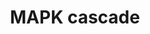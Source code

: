 ---
annotations:
- type: Pathway Ontology
  value: mitogen activated protein kinase signaling pathway
- type: Pathway Ontology
  value: mitogen activated protein kinase signaling pathway
authors:
- Nsalomonis
- MaintBot
- Khanspers
- I.Reyes
- Michiel
- Jildau
- MartijnVanIersel
- Ddigles
- Mkutmon
- DeSl
- AlexanderPico
- Eweitz
description: The MAPK cascades are central signaling pathways that regulate a wide
  variety of stimulated cellular processes, including proliferation, differentiation,
  apoptosis and stress response. Therefore, dysregulation, or improper functioning
  of these cascades, is involved in the induction and progression of diseases such
  as cancer, diabetes, autoimmune diseases, and developmental abnormalities.   Proteins
  on this pathway have targeted assays available via the [https://assays.cancer.gov/available_assays?wp_id=WP422
  CPTAC Assay Portal]
last-edited: 2021-05-11
organisms:
- Homo sapiens
redirect_from:
- /index.php/Pathway:WP422
- /instance/WP422
schema-jsonld:
- '@context': https://schema.org/
  '@id': https://wikipathways.github.io/pathways/WP422.html
  '@type': Dataset
  creator:
    '@type': Organization
    name: WikiPathways
  description: The MAPK cascades are central signaling pathways that regulate a wide
    variety of stimulated cellular processes, including proliferation, differentiation,
    apoptosis and stress response. Therefore, dysregulation, or improper functioning
    of these cascades, is involved in the induction and progression of diseases such
    as cancer, diabetes, autoimmune diseases, and developmental abnormalities.   Proteins
    on this pathway have targeted assays available via the [https://assays.cancer.gov/available_assays?wp_id=WP422
    CPTAC Assay Portal]
  keywords:
  - SOS2
  - MAP3K12
  - RASA3
  - RapGAPII
  - HRAS
  - MAP2
  - MAP2K7
  - MAP3K2
  - MAP2K2
  - MBP
  - MAPK1
  - GTP
  - MAP3K3
  - PLCB3
  - NRAS
  - RRAS
  - BRAF
  - MAP2K4
  - SOS1
  - ARAF
  - MAPK12
  - MP1
  - GDP
  - MAP3K1
  - Apoptosis
  - KRAS
  - JUN
  - SIPA1
  - RAF1
  - MAPK3
  - GRB2
  - MAP2K6
  - ELK1
  - MAPK14
  - MAP2K3
  - MAP2K1
  - MAPK10
  license: CC0
  name: MAPK cascade
seo: CreativeWork
title: MAPK cascade
wpid: WP422
---